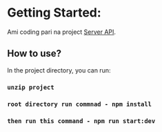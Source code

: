# Getting Started:

Ami coding pari na project [Server API](https://still-tundra-11173.herokuapp.com/).

## How to use?

In the project directory, you can run:

### `unzip project`

### `root directory run commnad - npm install`

### `then run this command - npm run start:dev`
